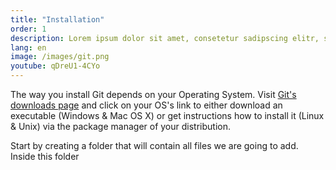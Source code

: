 ```yaml
---
title: "Installation"
order: 1
description: Lorem ipsum dolor sit amet, consetetur sadipscing elitr, sed diam nonumy eirmod tempor invidunt ut labore et dolore magna aliquyam erat, sed diam voluptua.
lang: en
image: /images/git.png
youtube: qDreU1-4CYo
---
```


The way you install Git depends on your Operating System. Visit [Git's downloads page](https://git-scm.com/downloads) and click on your OS's link to either download an executable (Windows & Mac OS X) or get instructions how to install it (Linux & Unix) via the package manager of your distribution.




Start by creating a folder that will contain all files we are going to add. Inside this folder 